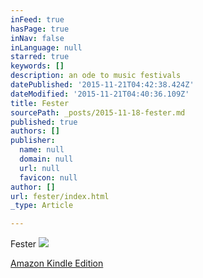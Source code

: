 ```yaml
---
inFeed: true
hasPage: true
inNav: false
inLanguage: null
starred: true
keywords: []
description: an ode to music festivals
datePublished: '2015-11-21T04:42:38.424Z'
dateModified: '2015-11-21T04:40:36.109Z'
title: Fester
sourcePath: _posts/2015-11-18-fester.md
published: true
authors: []
publisher:
  name: null
  domain: null
  url: null
  favicon: null
author: []
url: fester/index.html
_type: Article

---
```

Fester
![](https://the-grid-user-content.s3-us-west-2.amazonaws.com/a9f1e52c-9cf6-42f9-8ee0-6389f0591c3a.jpg)

[Amazon Kindle Edition][0]

[0]: http://www.amazon.com/Fester-Jacob-LaCivita-ebook/dp/B00E332OY0/